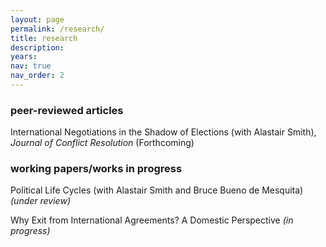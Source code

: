 ```yaml
---
layout: page
permalink: /research/
title: research
description:
years:
nav: true
nav_order: 2
---
```


<h3>peer-reviewed articles</h3>

International Negotiations in the Shadow of Elections (with Alastair Smith), _Journal of Conflict Resolution_ (Forthcoming)

<h3>working papers/works in progress</h3>

Political Life Cycles (with Alastair Smith and Bruce Bueno de Mesquita) _(under review)_

Why Exit from International Agreements? A Domestic Perspective _(in progress)_
